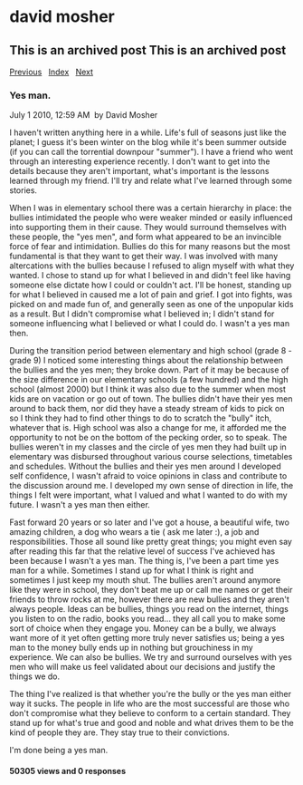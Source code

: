 # david mosher

## This is an archived post This is an archived post

[Previous](../../../posts/2010/09/focus-is-the-glue.html)  
[Index](../../../index.html)   [Next](../../../posts/2010/06/nerds.html)

### Yes man.

July 1 2010, 12:59 AM  by David Mosher

I haven't written anything here in a while. Life's full of seasons just like the
planet; I guess it's been winter on the blog while it's been summer outside (if
you can call the torrential downpour "summer"). I have a friend who went through
an interesting experience recently. I don't want to get into the details because
they aren't important, what's important is the lessons learned through my
friend. I'll try and relate what I've learned through some stories.

When I was in elementary school there was a certain hierarchy in place: the
bullies intimidated the people who were weaker minded or easily influenced into
supporting them in their cause. They would surround themselves with these
people, the "yes men", and form what appeared to be an invincible force of fear
and intimidation. Bullies do this for many reasons but the most fundamental is
that they want to get their way. I was involved with many altercations with the
bullies because I refused to align myself with what they wanted. I chose to
stand up for what I believed in and didn't feel like having someone else dictate
how I could or couldn't act. I'll be honest, standing up for what I believed in
caused me a lot of pain and grief. I got into fights, was picked on and made fun
of, and generally seen as one of the unpopular kids as a result. But I didn't
compromise what I believed in; I didn't stand for someone influencing what I
believed or what I could do. I wasn't a yes man then.

During the transition period between elementary and high school (grade 8 - grade
9) I noticed some interesting things about the relationship between the bullies
and the yes men; they broke down. Part of it may be because of the size
difference in our elementary schools (a few hundred) and the high school (almost
2000) but I think it was also due to the summer when most kids are on vacation
or go out of town. The bullies didn't have their yes men around to back them,
nor did they have a steady stream of kids to pick on so I think they had to find
other things to do to scratch the "bully" itch, whatever that is. High school
was also a change for me, it afforded me the opportunity to not be on the bottom
of the pecking order, so to speak. The bullies weren't in my classes and the
circle of yes men they had built up in elementary was disbursed throughout
various course selections, timetables and schedules. Without the bullies and
their yes men around I developed self confidence, I wasn't afraid to voice
opinions in class and contribute to the discussion around me. I developed my own
sense of direction in life, the things I felt were important, what I valued and
what I wanted to do with my future. I wasn't a yes man then either.

Fast forward 20 years or so later and I've got a house, a beautiful wife, two
amazing children, a dog who wears a tie ( ask me later :), a job and
responsibilities. Those all sound like pretty great things; you might even say
after reading this far that the relative level of success I've achieved has been
because I wasn't a yes man. The thing is, I've been a part time yes man for a
while. Sometimes I stand up for what I think is right and sometimes I just keep
my mouth shut. The bullies aren't around anymore like they were in school, they
don't beat me up or call me names or get their friends to throw rocks at me,
however there are new bullies and they aren't always people. Ideas can be
bullies, things you read on the internet, things you listen to on the radio,
books you read... they all call you to make some sort of choice when they engage
you. Money can be a bully, we always want more of it yet often getting more
truly never satisfies us; being a yes man to the money bully ends up in nothing
but grouchiness in my experience. We can also be bullies. We try and surround
ourselves with yes men who will make us feel validated about our decisions and
justify the things we do. 

The thing I've realized is that whether you're the bully or the yes man either
way it sucks. The people in life who are the most successful are those who don't
compromise what they believe to conform to a certain standard. They stand up for
what's true and good and noble and what drives them to be the kind of people
they are. They stay true to their convictions.

I'm done being a yes man.

#### 50305 views and 0 responses

